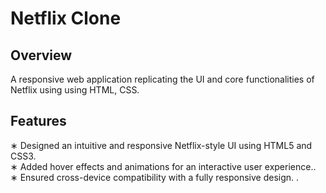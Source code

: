 # Netflix Clone

## Overview

A responsive web application replicating the UI and core functionalities of Netflix using using HTML, CSS.

## Features

 ∗ Designed an intuitive and responsive Netflix-style UI using HTML5 and CSS3.
 <br>
 ∗ Added hover effects and animations for an interactive user experience..
 <br>
 ∗ Ensured cross-device compatibility with a fully responsive design. .
